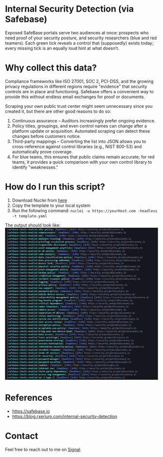 # Internal Security Detection (via Safebase)

Exposed SafeBase portals serve two audiences at once: prospects who need proof of your security posture, and security researchers (blue and red teamers). Each green tick reveals a control that (supposedly) exists today; every missing tick is an equally loud hint at what doesn’t.

# Why collect this data?
Compliance frameworks like ISO 27001, SOC 2, PCI-DSS, and the growing privacy regulations in different regions require "evidence" that security controls are in place and functioning. Safebase offers a convenient way to provide this without endless email exchanges for proof or documents.

Scraping your own public trust center might seem unnecessary since you created it, but there are other good reasons to do so:

1. Continuous assurance – Auditors increasingly prefer ongoing evidence.
2. Policy titles, groupings, and even control names can change after a platform update or acquisition. Automated scraping can detect these changes before customers notice.
3. Third-party mappings – Converting the list into JSON allows you to cross-reference against control libraries (e.g., NIST 800-53) and automatically prove coverage.
4. For blue teams, this ensures that public claims remain accurate; for red teams, it provides a quick comparison with your own control library to identify "weaknesses."

# How do I run this script?

1. Download Nuclei from [here](https://github.com/projectdiscovery/nuclei)
2. Copy the template to your local system
3. Run the following command: `nuclei -u https://yourHost.com -headless -t template.yaml` 

The output should look like:
![alt text](image.png)

# References

- https://safebase.io
- https://blog.rxerium.com/internal-security-detection


# Contact

Feel free to reach out to me on [Signal](https://signal.me/#eu/0Qd68U1ivXNdWCF4hf70UYFo7tB0w-GQqFpYcyV6-yr4exn2SclB6bFeP7wTAxQw).